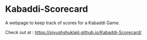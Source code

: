 # Kabaddi-Scorecard
 A webpage to keep track of scores for a Kabaddi Game.

Check out at :  https://piyushshuklajii.github.io/Kabaddi-Scorecard/
